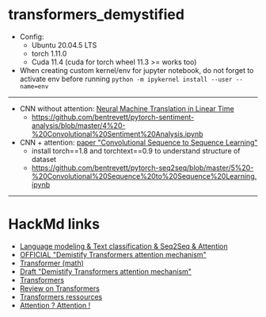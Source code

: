 # transformers_demystified

- Config:
    - Ubuntu 20.04.5 LTS
    - torch 1.11.0
    - Cuda 11.4 (cuda for torch wheel 11.3 >= works too)
- When creating custom kernel/env for jupyter notebook, do not forget to activate env before running `python -m ipykernel install --user --name=env`
---
- CNN without attention: [Neural Machine Translation in Linear Time](https://arxiv.org/abs/1610.10099)
    - https://github.com/bentrevett/pytorch-sentiment-analysis/blob/master/4%20-%20Convolutional%20Sentiment%20Analysis.ipynb
- CNN  + attention: [paper "Convolutional Sequence to Sequence Learning"](https://arxiv.org/pdf/1705.03122.pdf)
    - install torch==1.8 and torchtext==0.9 to understand structure of dataset
    - https://github.com/bentrevett/pytorch-seq2seq/blob/master/5%20-%20Convolutional%20Sequence%20to%20Sequence%20Learning.ipynb
---

# HackMd links

- [Language modeling & Text classification & Seq2Seq & Attention](https://hackmd.io/5IXrMYA4S86B1zYCUFdlfg)
- [OFFICIAL "Demistify Transformers attention mechanism"](https://hackmd.io/5W355qC3RRCnw4NtJ0FFLw)
- [Transformer (math)](https://hackmd.io/wbuEpc-1TjiDx-VV0S-qyQ)
- [Draft "Demistify Transformers attention mechanism"](https://hackmd.io/lKZEd1uCTSu8d4z2MYeQ2A)
- [Transformers](https://hackmd.io/R1VL6xwaRyWuLcavBWJ3gA)
- [Review on Transformers](https://hackmd.io/7hMDlKqNQBaVFH1OjPOh4w)
- [Transformers ressources](https://hackmd.io/9ky-n4HyQpyyd-zHTTwjhw)
- [Attention ? Attention !](https://hackmd.io/kbKcFkg1QQ2zL3qJyOREww)
